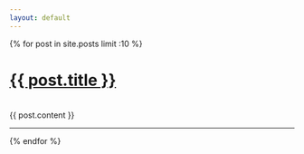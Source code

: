 ```yaml
---
layout: default
---
```

{% for post in site.posts limit :10 %}
  <h1>
    <a href="{{ post.url }}">{{ post.title }}</a>
  </h1>
  <br>
  {{ post.content }}
  <hr>
{% endfor %}
